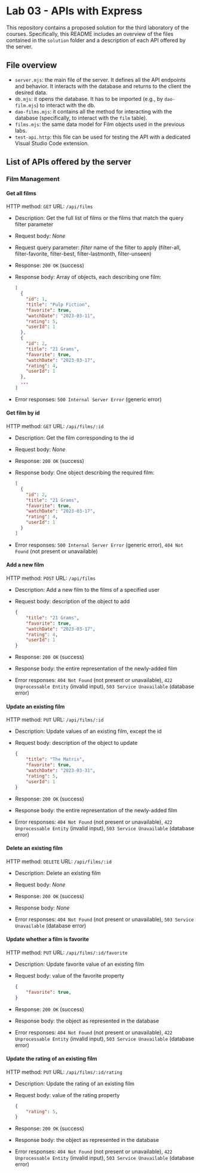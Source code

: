 # Lab 03 - APIs with Express

This repository contains a proposed solution for the third laboratory of the courses. Specifically, this README includes an overview of the files contained in the `solution` folder and a description of each API offered by the server.

## File overview

- `server.mjs`: the main file of the server. It defines all the API endpoints and behavior. It interacts with the database and returns to the client the desired data.
- `db.mjs`: it opens the database. It has to be imported (e.g., by `dao-film.mjs`) to interact with the db.
- `dao-films.mjs`: it contains all the method for interacting with the database (specifically, to interact with the `film` table).
- `films.mjs`: the same data model for Film objects used in the previous labs.
- `test-api.http`: this file can be used for testing the API with a dedicated Visual Studio Code extension.

## List of APIs offered by the server

### Film Management

#### Get all films

HTTP method: `GET`  URL: `/api/films`

- Description: Get the full list of films or the films that match the query filter parameter
- Request body: _None_
- Request query parameter: _filter_ name of the filter to apply (filter-all, filter-favorite, filter-best, filter-lastmonth, filter-unseen)
- Response: `200 OK` (success)
- Response body: Array of objects, each describing one film:

  ``` json
  [
    {
      "id": 1,
      "title": "Pulp Fiction",
      "favorite": true,
      "watchDate": "2023-03-11",
      "rating": 5,
      "userId": 1
    },
    {
      "id": 2,
      "title": "21 Grams",
      "favorite": true,
      "watchDate": "2023-03-17",
      "rating": 4,
      "userId": 1
    },
    ...
  ]
  ```

- Error responses:  `500 Internal Server Error` (generic error)

#### Get film by id

HTTP method: `GET`  URL: `/api/films/:id`

- Description: Get the film corresponding to the id 
- Request body: _None_
- Response: `200 OK` (success)
- Response body: One object describing the required film:

  ``` JSON
  [
    {
      "id": 2,
      "title": "21 Grams",
      "favorite": true,
      "watchDate": "2023-03-17",
      "rating": 4,
      "userId": 1
    }
  ]
  ```

- Error responses:  `500 Internal Server Error` (generic error), `404 Not Found` (not present or unavailable)

#### Add a new film

HTTP method: `POST`  URL: `/api/films`

- Description: Add a new film to the films of a specified user
- Request body: description of the object to add

  ``` JSON
  {
      "title": "21 Grams",
      "favorite": true,
      "watchDate": "2023-03-17",
      "rating": 4,
      "userId": 1
  }
  ```

- Response: `200 OK` (success)
- Response body: the entire representation of the newly-added film

- Error responses: `404 Not Found` (not present or unavailable), `422 Unprocessable Entity` (invalid input), `503 Service Unavailable` (database error)

#### Update an existing film

HTTP method: `PUT`  URL: `/api/films/:id`

- Description: Update values of an existing film, except the id
- Request body: description of the object to update

  ``` JSON
  {
      "title": "The Matrix",
      "favorite": true,
      "watchDate": "2023-03-31",
      "rating": 5,
      "userId": 1
  }
  ```

- Response: `200 OK` (success)
- Response body: the entire representation of the newly-added film

- Error responses: `404 Not Found` (not present or unavailable), `422 Unprocessable Entity` (invalid input), `503 Service Unavailable` (database error)

#### Delete an existing film

HTTP method: `DELETE`  URL: `/api/films/:id`

- Description: Delete an existing film
- Request body: _None_

- Response: `200 OK` (success)
- Response body: _None_

- Error responses:  `404 Not Found` (not present or unavailable), `503 Service Unavailable` (database error)

#### Update whether a film is favorite

HTTP method: `PUT`  URL: `/api/films/:id/favorite`

- Description: Update favorite value of an existing film 
- Request body: value of the favorite property

  ``` JSON
  {
      "favorite": true,
  }
  ```

- Response: `200 OK` (success)
- Response body: the object as represented in the database

- Error responses: `404 Not Found` (not present or unavailable), `422 Unprocessable Entity` (invalid input), `503 Service Unavailable` (database error)

#### Update the rating of an existing film 

HTTP method: `PUT`  URL: `/api/films/:id/rating`

- Description: Update the rating of an existing film 
- Request body: value of the rating property

  ``` JSON
  {
      "rating": 5,
  }
  ```

- Response: `200 OK` (success)
- Response body: the object as represented in the database

- Error responses: `404 Not Found` (not present or unavailable), `422 Unprocessable Entity` (invalid input), `503 Service Unavailable` (database error)
